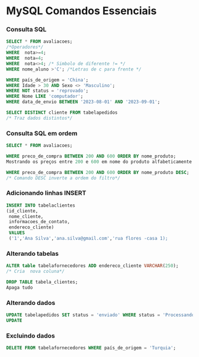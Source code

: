 # MySQL Comandos Essenciais

### Consulta SQL

```sql
SELECT * FROM avaliacoes;
/*Operadores*/
WHERE  nota>=4;
WHERE  nota=4;
WHERE  nota<>4; /* Simbolo de diferente != */
WHERE nome_aluno >'C'; /*Letras de c para frente */

WHERE país_de_origem = 'China';
WHERE Idade > 30 AND Sexo <> 'Masculino';
WHERE NOT status = 'reprovado';
WHERE Nome LIKE 'computador';
WHERE data_de_envio BETWEEN '2023-08-01' AND '2023-09-01';

SELECT DISTINCT cliente FROM tabelapedidos
/* Traz dados distintos*/

```

### Consulta SQL em ordem

```sql
SELECT * FROM avaliacoes;

WHERE preco_de_compra BETWEEN 200 AND 600 ORDER BY nome_produto;
Mostrando os preços entre 200 e 600 em nome do produto alfabeticamente

WHERE preco_de_compra BETWEEN 200 AND 600 ORDER BY nome_produto DESC;
/* Comando DESC inverte a ordem do filtro*/
```

### Adicionando linhas INSERT

```sql
INSERT INTO tabelaclientes
(id_cliente,
 nome_cliente,
 informacoes_de_contato,
 endereco_cliente)
 VALUES
 ('1','Ana Silva','ana.silva@gmail.com','rua flores -casa 1);
```

### Alterando tabelas

```sql
ALTER table tabelafornecedores ADD endereco_cliente VARCHAR(250);
/* Cria  nova coluna*/

DROP TABLE tabela_clientes;
Apaga tudo
```

### Alterando dados

```sql
UPDATE tabelapedidos SET status = 'enviado' WHERE status = 'Processando'
UPDATE 
```

### Excluindo dados

```sql
DELETE FROM tabelafornecedores WHERE país_de_origem = 'Turquia';
```